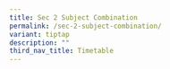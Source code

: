 ```yaml
---
title: Sec 2 Subject Combination
permalink: /sec-2-subject-combination/
variant: tiptap
description: ""
third_nav_title: Timetable
---
```

